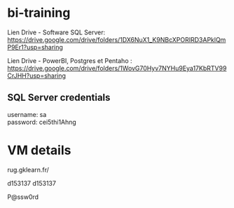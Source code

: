 # bi-training

Lien Drive - Software SQL Server: https://drive.google.com/drive/folders/1DX6NuX1_K9NBcXPORIRD3APklQmP9Er1?usp=sharing

Lien Drive - PowerBI, Postgres et Pentaho : https://drive.google.com/drive/folders/1WovG70Hyv7NYHu9Eya17KbRTV99CrJHH?usp=sharing


## SQL Server credentials
username: sa  
password: cei5thi1Ahng

# VM details
rug.gklearn.fr/

d153137
d153137

P@ssw0rd


